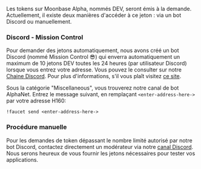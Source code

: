 Les tokens sur Moonbase Alpha, nommés DEV, seront émis à la demande. Actuellement, il existe deux manières d'accéder à ce jeton : via un bot Discord ou manuellement.

### Discord - Mission Control

Pour demander des jetons automatiquement, nous avons créé un bot Discord (nommé Mission Control :sunglasses:) qui enverra automatiquement un maximum de 10 jetons DEV toutes les 24 heures (par utilisateur Discord) lorsque vous entrez votre adresse. Vous pouvez le consulter sur notre [Chaine Discord](https://discord.gg/PfpUATX). Pour plus d'informations, s'il vous plaît visitez [ce site](/getting-started/testnet/faucet/).
 
Sous la catégorie "Miscellaneous", vous trouverez notre canal de bot AlphaNet. Entrez le message suivant, en remplaçant `<enter-address-here->` par votre adresse H160:
 
```
!faucet send <enter-address-here->
```

### Procédure manuelle

Pour les demandes de token dépassant le nombre limité autorisé par notre bot Discord, contactez directement un modérateur via notre [canal Discord](https://discord.gg/PfpUATX). Nous serons heureux de vous fournir les jetons nécessaires pour tester vos applications.

